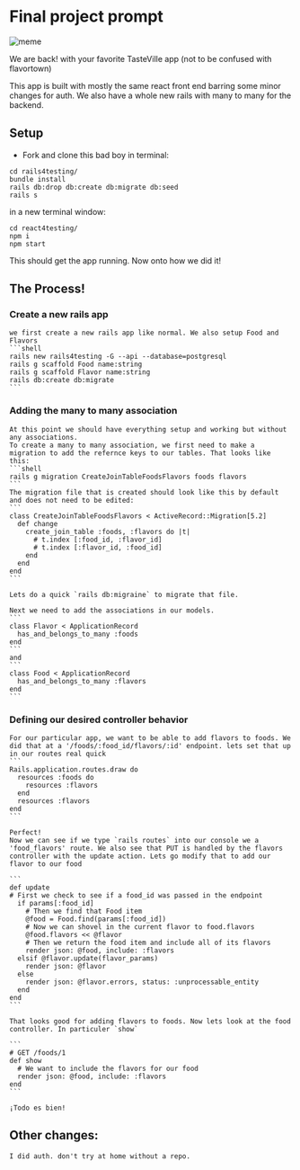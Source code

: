 # Final project prompt

![meme](https://media0.giphy.com/media/3o7TKJG8p39T1hJFLO/giphy.gif)

We are back! with your favorite TasteVille app (not to be confused with flavortown) 

This app is built with mostly the same react front end barring some minor changes for auth.
We also have a whole new rails with many to many for the backend.


## Setup 
  - Fork and clone this bad boy
  in terminal:
  ```shell
  cd rails4testing/
  bundle install
  rails db:drop db:create db:migrate db:seed
  rails s
  ```
  in a new terminal window:
  ```shell
  cd react4testing/
  npm i
  npm start
  ```

  This should get the app running. Now onto how we did it!
  
## The Process!

  ### Create a new rails app
  
    we first create a new rails app like normal. We also setup Food and Flavors
    ```shell
    rails new rails4testing -G --api --database=postgresql
    rails g scaffold Food name:string 
    rails g scaffold Flavor name:string
    rails db:create db:migrate
    ```

  ### Adding the many to many association
    At this point we should have everything setup and working but without any associations.
    To create a many to many association, we first need to make a migration to add the refernce keys to our tables. That looks like this:
    ```shell
    rails g migration CreateJoinTableFoodsFlavors foods flavors
    ```
    The migration file that is created should look like this by default and does not need to be edited:
    ```
    class CreateJoinTableFoodsFlavors < ActiveRecord::Migration[5.2]
      def change
        create_join_table :foods, :flavors do |t|
          # t.index [:food_id, :flavor_id]
          # t.index [:flavor_id, :food_id]
        end
      end
    end
    ```

    Lets do a quick `rails db:migraine` to migrate that file.

    Next we need to add the associations in our models.
    ```
    class Flavor < ApplicationRecord
      has_and_belongs_to_many :foods
    end
    ```
    and
    ```
    class Food < ApplicationRecord
      has_and_belongs_to_many :flavors
    end
    ```

  ### Defining our desired controller behavior
    For our particular app, we want to be able to add flavors to foods. We did that at a '/foods/:food_id/flavors/:id' endpoint. lets set that up in our routes real quick
    ```
    Rails.application.routes.draw do
      resources :foods do
        resources :flavors
      end
      resources :flavors
    end
    ```

    Perfect!
    Now we can see if we type `rails routes` into our console we a 'food_flavors' route. We also see that PUT is handled by the flavors controller with the update action. Lets go modify that to add our flavor to our food

    ```
    def update
    # First we check to see if a food_id was passed in the endpoint
      if params[:food_id]
        # Then we find that Food item
        @food = Food.find(params[:food_id])
        # Now we can shovel in the current flavor to food.flavors
        @food.flavors << @flavor
        # Then we return the food item and include all of its flavors
        render json: @food, include: :flavors
      elsif @flavor.update(flavor_params)
        render json: @flavor
      else
        render json: @flavor.errors, status: :unprocessable_entity
      end
    end
    ```

    That looks good for adding flavors to foods. Now lets look at the food controller. In particuler `show`

    ```
    # GET /foods/1
    def show
      # We want to include the flavors for our food
      render json: @food, include: :flavors
    end
    ```

    ¡Todo es bien!

  ## Other changes:
    I did auth. don't try at home without a repo.
